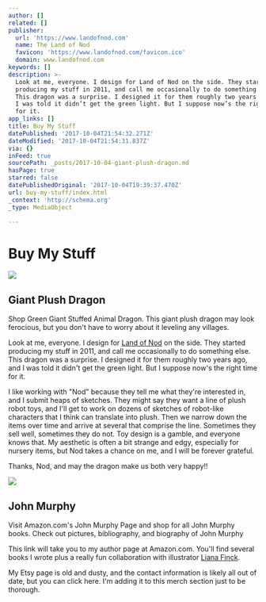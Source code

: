 ```yaml
---
author: []
related: []
publisher:
  url: 'https://www.landofnod.com'
  name: The Land of Nod
  favicon: 'https://www.landofnod.com/favicon.ico'
  domain: www.landofnod.com
keywords: []
description: >-
  Look at me, everyone. I design for Land of Nod on the side. They started
  producing my stuff in 2011, and call me occasionally to do something else.
  This dragon was a surprise. I designed it for them roughly two years ago, and
  I was told it didn’t get the green light. But I suppose now’s the right time
  for it.
app_links: []
title: Buy My Stuff
datePublished: '2017-10-04T21:54:32.271Z'
dateModified: '2017-10-04T21:54:31.837Z'
via: {}
inFeed: true
sourcePath: _posts/2017-10-04-giant-plush-dragon.md
hasPage: true
starred: false
datePublishedOriginal: '2017-10-04T19:39:37.470Z'
url: buy-my-stuff/index.html
_context: 'http://schema.org'
_type: MediaObject

---
```

# Buy My Stuff

<article style=""><img src="https://imgflo.herokuapp.com/graph/2b2431f8e7ba7b0/e05220edd444ab29c2a609f363ff8817/noop?input=https%3A%2F%2Fimages.landofnod.com%2Fis%2Fimage%2FLandOfNod%2FPlush_Giant_Dragon_GR_V2_2" /><h1>Giant Plush Dragon</h1><p>Shop Green Giant Stuffed Animal Dragon. This giant plush dragon may look ferocious, but you don't have to worry about it leveling any villages.</p></article>

Look at me, everyone. I design for [Land of Nod][0] on the side. They started producing my stuff in 2011, and call me occasionally to do something else. This dragon was a surprise. I designed it for them roughly two years ago, and I was told it didn't get the green light. But I suppose now's the right time for it.

I like working with "Nod" because they tell me what they're interested in, and I submit heaps of sketches. They might say they want a line of plush robot toys, and I'll get to work on dozens of sketches of robot-like characters that I think can translate into plush. Then we narrow down the items over time and arrive at several that comprise the line. Sometimes they sell well, sometimes they do not. Toy design is a gamble, and everyone knows that. My aesthetic is often a bit strange and edgy, especially for nursery items, but Nod takes a chance on me, and I will be forever grateful.

Thanks, Nod, and may the dragon make us both very happy!!

<article style=""><img src="https://s3-us-west-2.amazonaws.com/the-grid-img/p/ee4192508d3ed0c27889cde64bb8e2d9de904373.jpg" /><h1>John Murphy</h1><p>Visit Amazon.com's John Murphy Page and shop for all John Murphy books. Check out pictures, bibliography, and biography of John Murphy</p></article>

This link will take you to my author page at Amazon.com. You'll find several books I wrote plus a really fun collaboration with illustrator [Liana Finck][1]. 

My Etsy page is old and dusty, and the contact information is likely all out of date, but you can click here. I'm adding it to this merch section just to be thorough. 

[0]: https://www.landofnod.com/giant-plush-dragon/s207609?st=john%20murphy
[1]: https://www.newyorker.com/contributors/liana-finck
